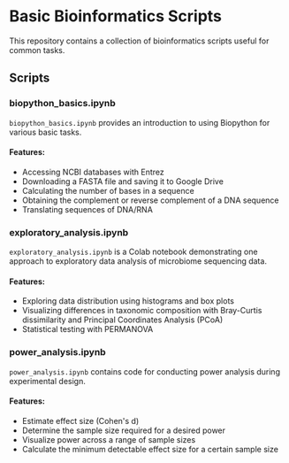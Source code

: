 # Basic Bioinformatics Scripts

This repository contains a collection of bioinformatics scripts useful for common tasks.

## Scripts

### biopython_basics.ipynb
`biopython_basics.ipynb` provides an introduction to using Biopython for various basic tasks.

#### Features:
- Accessing NCBI databases with Entrez
- Downloading a FASTA file and saving it to Google Drive
- Calculating the number of bases in a sequence
- Obtaining the complement or reverse complement of a DNA sequence
- Translating sequences of DNA/RNA

### exploratory_analysis.ipynb
`exploratory_analysis.ipynb` is a Colab notebook demonstrating one approach to exploratory data analysis of microbiome sequencing data.

#### Features:
- Exploring data distribution using histograms and box plots
- Visualizing differences in taxonomic composition with Bray-Curtis dissimilarity and Principal Coordinates Analysis (PCoA)
- Statistical testing with PERMANOVA

 ### power_analysis.ipynb
`power_analysis.ipynb` contains code for conducting power analysis during experimental design.

#### Features:
- Estimate effect size (Cohen's d)
- Determine the sample size required for a desired power
- Visualize power across a range of sample sizes
- Calculate the minimum detectable effect size for a certain sample size
